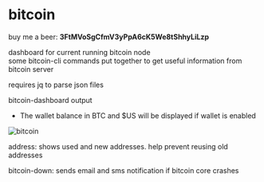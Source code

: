 # bitcoin
buy me a beer: **3FtMVoSgCfmV3yPpA6cK5We8tShhyLiLzp**

dashboard for current running bitcoin node   
some bitcoin-cli commands put together to get useful information from bitcoin server

requires jq to parse json files

bitcoin-dashboard output
  - The wallet balance in BTC and $US will be displayed if wallet is enabled
    
![bitcoin](https://github.com/user-attachments/assets/8d4be032-8c96-4302-aa64-bf49bf65163f)


address: shows used and new addresses.  help prevent reusing old addresses

bitcoin-down: sends email and sms notification if bitcoin core crashes
